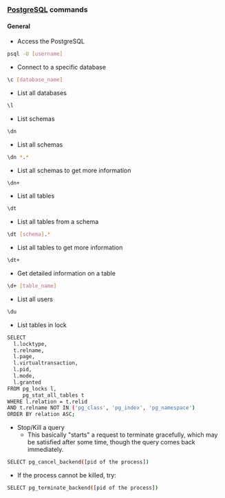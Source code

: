 ### [PostgreSQL](https://www.postgresql.org/) commands

#### General
- Access the PostgreSQL
````bash
psql -U [username]
````
- Connect to a specific database
````bash
\c [database_name]
````
- List all databases
````bash
\l
````
- List schemas
````bash
\dn
````
- List all schemas
````bash
\dn *.*
````
- List all schemas to get more information
````bash
\dn+
````
- List all tables
````bash
\dt
````
- List all tables from a schema
````bash
\dt [schema].*
````
- List all tables to get more information
````bash
\dt+
````
- Get detailed information on a table 
````bash
\d+ [table_name]
````
- List all users
````bash
\du
````
- List tables in lock
````bash
SELECT
  l.locktype,
  t.relname,
  l.page,
  l.virtualtransaction,
  l.pid,
  l.mode,
  l.granted
FROM pg_locks l,
     pg_stat_all_tables t
WHERE l.relation = t.relid
AND t.relname NOT IN ('pg_class', 'pg_index', 'pg_namespace')
ORDER BY relation ASC;
````
- Stop/Kill a query
   - This basically "starts" a request to terminate gracefully, which may be satisfied after some time, though the query comes back immediately.
````bash
SELECT pg_cancel_backend([pid of the process])
````
   - If the process cannot be killed, try:
````bash
SELECT pg_terminate_backend([pid of the process])
````



